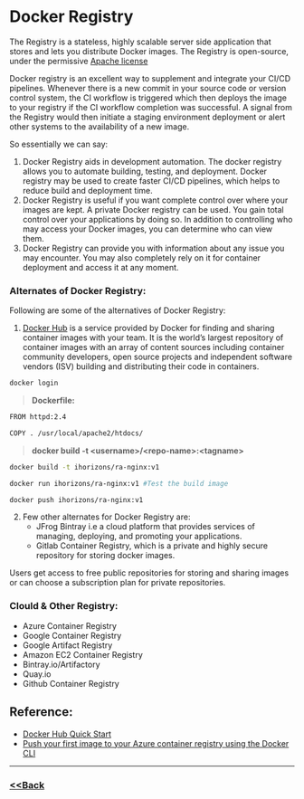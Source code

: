 # Docker Registry
The Registry is a stateless, highly scalable server side application that stores and lets you distribute Docker images. The Registry is open-source, under the permissive [Apache license](https://en.wikipedia.org/wiki/Apache_License)

Docker registry is an excellent way to supplement and integrate your CI/CD pipelines. Whenever there is a new commit in your source code or version control system, the CI workflow is triggered which then deploys the image to your registry if the CI workflow completion was successful. A signal from the Registry would then initiate a staging environment deployment or alert other systems to the availability of a new image.

So essentially we can say:

1. Docker Registry aids in development automation. The docker registry allows you to automate building, testing, and deployment. Docker registry may be used to create faster CI/CD pipelines, which helps to reduce build and deployment time.
2. Docker Registry is useful if you want complete control over where your images are kept. A private Docker registry can be used. You gain total control over your applications by doing so. In addition to controlling who may access your Docker images, you can determine who can view them.
3. Docker Registry can provide you with information about any issue you may encounter. You may also completely rely on it for container deployment and access it at any moment.

### Alternates of Docker Registry:
Following are some of the alternatives of Docker Registry: 

1. [Docker Hub](https://hub.docker.com/) is a service provided by Docker for finding and sharing container images with your team. It is the world’s largest repository of container images with an array of content sources including container community developers, open source projects and independent software vendors (ISV) building and distributing their code in containers.

```bash
docker login
```

> **Dockerfile:**

```bash
FROM httpd:2.4

COPY . /usr/local/apache2/htdocs/
```
> **docker build -t \<username>/\<repo-name>:\<tagname>**
```bash
docker build -t ihorizons/ra-nginx:v1
```
```bash
docker run ihorizons/ra-nginx:v1 #Test the build image
```
```bash
docker push ihorizons/ra-nginx:v1
```

2. Few other alternates for Docker Registry are: 
    - JFrog Bintray i.e a cloud platform that provides services of managing, deploying, and promoting your applications.
    - Gitlab Container Registry, which is a private and highly secure repository for storing docker images.



Users get access to free public repositories for storing and sharing images or can choose a subscription plan for private repositories.

### **Clould & Other Registry:**
- Azure Container Registry
- Google Container Registry
- Google Artifact Registry
- Amazon EC2 Container Registry
- Bintray.io/Artifactory
- Quay.io
- Github Container Registry

## Reference:
- [Docker Hub Quick Start](https://docs.docker.com/docker-hub/)
- [Push your first image to your Azure container registry using the Docker CLI](https://docs.microsoft.com/en-us/azure/container-registry/container-registry-get-started-docker-cli?tabs=azure-cli)
---

### [<<Back](https://github.com/ihorizonsr/docker-basics/tree/main/docker-dockerfile)
